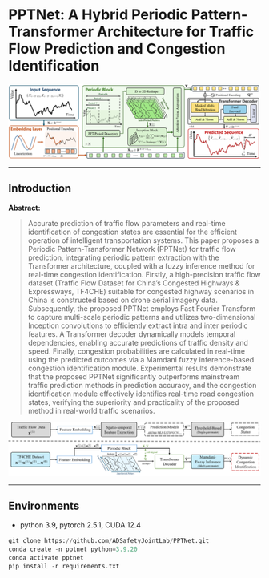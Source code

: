 # PPTNet: A Hybrid Periodic Pattern-Transformer Architecture for Traffic Flow Prediction and Congestion Identification

<p align="center">
  <img src="assets/PPTNet.png" alt="PPTNet" />
</p>

---

## Introduction

**Abstract:**

> Accurate prediction of traffic flow parameters and real-time identification of congestion states are essential for the efficient operation of intelligent transportation systems. This paper proposes a Periodic Pattern-Transformer Network (PPTNet) for traffic flow prediction, integrating periodic pattern extraction with the Transformer architecture, coupled with a fuzzy inference method for real-time congestion identification. Firstly, a high-precision traffic flow dataset (Traffic Flow Dataset for China’s Congested Highways \& Expressways, TF4CHE) suitable for congested highway scenarios in China is constructed based on drone aerial imagery data. Subsequently, the proposed PPTNet employs Fast Fourier Transform to capture multi-scale periodic patterns and utilizes two-dimensional Inception convolutions to efficiently extract intra and inter periodic features. A Transformer decoder dynamically models temporal dependencies, enabling accurate predictions of traffic density and speed. Finally, congestion probabilities are calculated in real-time using the predicted outcomes via a Mamdani fuzzy inference-based congestion identification module. Experimental results demonstrate that the proposed PPTNet significantly outperforms mainstream traffic prediction methods in prediction accuracy, and the congestion identification module effectively identifies real-time road congestion states, verifying the superiority and practicality of the proposed method in real-world traffic scenarios.

<p align="center">
  <img src="assets/pipline compare.png" alt="pipline" />
</p>

---

## Environments

- python 3.9, pytorch 2.5.1,  CUDA 12.4

```python
git clone https://github.com/ADSafetyJointLab/PPTNet.git
conda create -n pptnet python=3.9.20
conda activate pptnet
pip install -r requirements.txt
```
